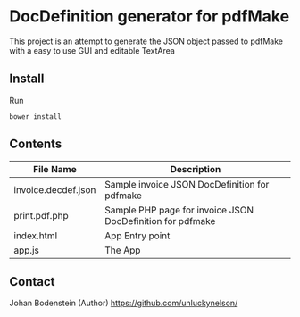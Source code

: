 # DocDefinition generator for pdfMake

This project is an attempt to generate the JSON object passed to pdfMake with a easy to use GUI and editable TextArea

## Install

Run 

    bower install

## Contents

File Name  | Description
------------- | -------------
invoice.decdef.json  | Sample invoice JSON DocDefinition for pdfmake
print.pdf.php  | Sample PHP page for invoice JSON DocDefinition for pdfmake
index.html | App Entry point
app.js | The App

## Contact

Johan Bodenstein (Author) https://github.com/unluckynelson/
